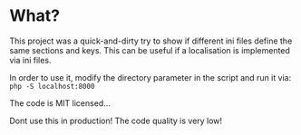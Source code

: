 # What?
This project was a quick-and-dirty try to show if different ini files define the same sections and keys.
This can be useful if a localisation is implemented via ini files.

In order to use it, modify the directory parameter in the script and run it via: `php -S localhost:8000`

The code is MIT licensed...

Dont use this in production! The code quality is very low!
